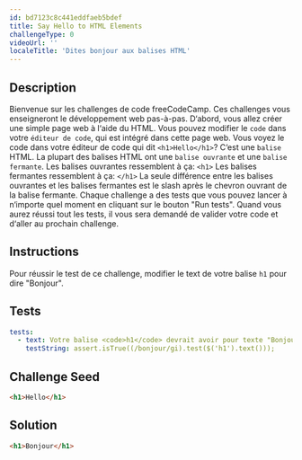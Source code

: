 ```yaml
---
id: bd7123c8c441eddfaeb5bdef
title: Say Hello to HTML Elements
challengeType: 0
videoUrl: ''
localeTitle: 'Dites bonjour aux balises HTML'
---
```


## Description
<section id='description'>
Bienvenue sur les challenges de code freeCodeCamp. Ces challenges vous enseigneront le développement web pas-à-pas.
D‘abord, vous allez créer une simple page web à l‘aide du HTML. Vous pouvez modifier le <code>code</code> dans votre <code>éditeur de code</code>, qui est intégré dans cette page web.
Vous voyez le code dans votre éditeur de code qui dit <code>&#60;h1&#62;Hello&#60;/h1&#62;</code>? C‘est une <code>balise</code> HTML.
La plupart des balises HTML ont une <code>balise ouvrante</code> et une <code>balise fermante</code>.
Les balises ouvrantes ressemblent à ça:
<code>&#60;h1&#62;</code>
Les balises fermantes ressemblent à ça:
<code>&#60;/h1&#62;</code>
La seule différence entre les balises ouvrantes et les balises fermantes est le slash après le chevron ouvrant de la balise fermante.
Chaque challenge a des tests que vous pouvez lancer à n‘importe quel moment en cliquant sur le bouton "Run tests". Quand vous aurez réussi tout les tests, il vous sera demandé de valider votre code et d‘aller au prochain challenge.
</section>

## Instructions
<section id='instructions'>
Pour réussir le test de ce challenge, modifier le text de votre balise <code>h1</code> pour dire "Bonjour".
</section>

## Tests
<section id='tests'>

```yml
tests:
  - text: Votre balise <code>h1</code> devrait avoir pour texte "Bonjour".
    testString: assert.isTrue((/bonjour/gi).test($('h1').text()));

```

</section>

## Challenge Seed
<section id='challengeSeed'>

<div id='html-seed'>

```html
<h1>Hello</h1>
```

</div>



</section>

## Solution
<section id='solution'>

```html
<h1>Bonjour</h1>
```

</section>

